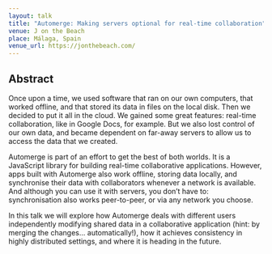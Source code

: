```yaml
---
layout: talk
title: "Automerge: Making servers optional for real-time collaboration"
venue: J on the Beach
place: Málaga, Spain
venue_url: https://jonthebeach.com/
---
```


Abstract
--------

Once upon a time, we used software that ran on our own computers, that worked offline, and that
stored its data in files on the local disk. Then we decided to put it all in the cloud. We gained
some great features: real-time collaboration, like in Google Docs, for example. But we also lost
control of our own data, and became dependent on far-away servers to allow us to access the data
that we created.

Automerge is part of an effort to get the best of both worlds. It is a JavaScript library for
building real-time collaborative applications. However, apps built with Automerge also work offline,
storing data locally, and synchronise their data with collaborators whenever a network is available.
And although you can use it with servers, you don’t have to: synchronisation also works
peer-to-peer, or via any network you choose.

In this talk we will explore how Automerge deals with different users independently modifying shared
data in a collaborative application (hint: by merging the changes... automatically!), how it
achieves consistency in highly distributed settings, and where it is heading in the future.
